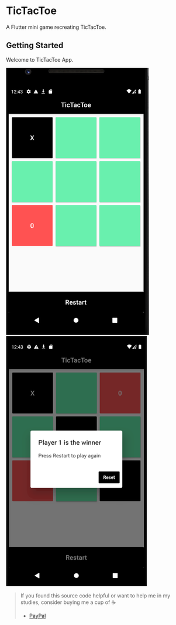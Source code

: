 # TicTacToe

A Flutter mini game recreating TicTacToe.

## Getting Started

Welcome to TicTacToe App.


![Main Screen](assets/img/image1.png)
![Main Screen](assets/img/image2.png)


> If you found this source code helpful or want to help me in my studies, consider buying me a cup of :coffee:
>
> * [PayPal](https://www.paypal.me/albamode/)